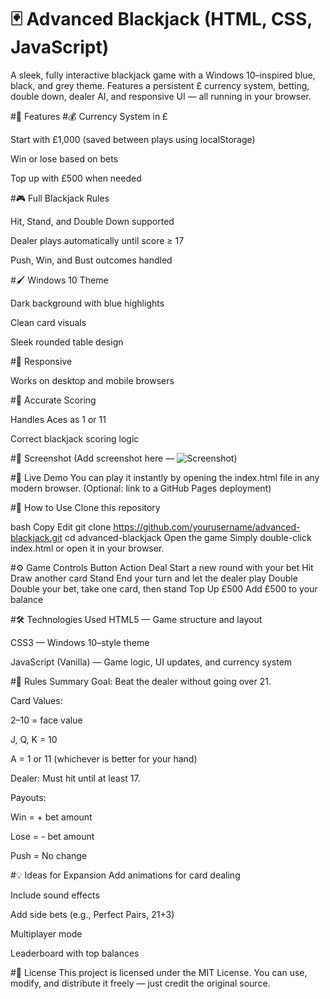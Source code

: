# 🃏 Advanced Blackjack (HTML, CSS, JavaScript)
A sleek, fully interactive blackjack game with a Windows 10–inspired blue, black, and grey theme.
Features a persistent £ currency system, betting, double down, dealer AI, and responsive UI — all running in your browser.

#🎯 Features
#💰 Currency System in £

Start with £1,000 (saved between plays using localStorage)

Win or lose based on bets

Top up with £500 when needed

#🎮 Full Blackjack Rules

Hit, Stand, and Double Down supported

Dealer plays automatically until score ≥ 17

Push, Win, and Bust outcomes handled

#🖌 Windows 10 Theme

Dark background with blue highlights

Clean card visuals

Sleek rounded table design

#📱 Responsive

Works on desktop and mobile browsers

#🧮 Accurate Scoring

Handles Aces as 1 or 11

Correct blackjack scoring logic

#📸 Screenshot
(Add screenshot here — ![Screenshot](path-to-image.png))

#🚀 Live Demo
You can play it instantly by opening the index.html file in any modern browser.
(Optional: link to a GitHub Pages deployment)

#📂 How to Use
Clone this repository

bash
Copy
Edit
git clone https://github.com/yourusername/advanced-blackjack.git
cd advanced-blackjack
Open the game
Simply double-click index.html or open it in your browser.

#⚙️ Game Controls
Button	Action
Deal	Start a new round with your bet
Hit	Draw another card
Stand	End your turn and let the dealer play
Double	Double your bet, take one card, then stand
Top Up £500	Add £500 to your balance

#🛠 Technologies Used
HTML5 — Game structure and layout

CSS3 — Windows 10–style theme

JavaScript (Vanilla) — Game logic, UI updates, and currency system

#📜 Rules Summary
Goal: Beat the dealer without going over 21.

Card Values:

2–10 = face value

J, Q, K = 10

A = 1 or 11 (whichever is better for your hand)

Dealer: Must hit until at least 17.

Payouts:

Win = + bet amount

Lose = - bet amount

Push = No change

#💡 Ideas for Expansion
Add animations for card dealing

Include sound effects

Add side bets (e.g., Perfect Pairs, 21+3)

Multiplayer mode

Leaderboard with top balances

#📜 License
This project is licensed under the MIT License.
You can use, modify, and distribute it freely — just credit the original source.
